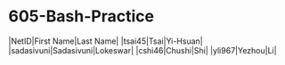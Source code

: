 # 605-Bash-Practice  

|NetID|First Name|Last Name|
|tsai45|Tsai|Yi-Hsuan|
|sadasivuni|Sadasivuni|Lokeswar|
|cshi46|Chushi|Shi|
|yli967|Yezhou|Li|
